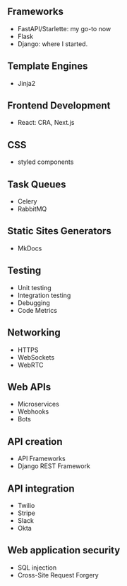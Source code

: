 ## Frameworks

- FastAPI/Starlette: my go-to now
- Flask
- Django: where I started.

## Template Engines

- Jinja2

## Frontend Development

- React: CRA, Next.js

## CSS

- styled components

## Task Queues

- Celery
- RabbitMQ

## Static Sites Generators

- MkDocs

## Testing

- Unit testing
- Integration testing
- Debugging
- Code Metrics

## Networking

- HTTPS
- WebSockets
- WebRTC

## Web APIs

- Microservices
- Webhooks
- Bots

## API creation

- API Frameworks
- Django REST Framework

## API integration

- Twilio
- Stripe
- Slack
- Okta

## Web application security

- SQL injection
- Cross-Site Request Forgery